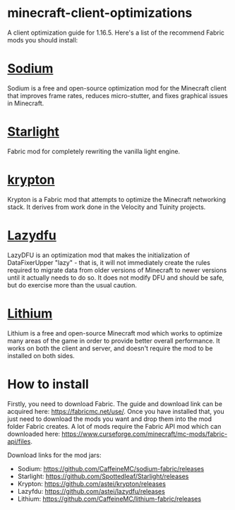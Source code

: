 # minecraft-client-optimizations
A client optimization guide for 1.16.5. Here's a list of the recommend Fabric mods you should install:

# [Sodium](https://github.com/CaffeineMC/sodium-fabric)
Sodium is a free and open-source optimization mod for the Minecraft client that improves frame rates, reduces micro-stutter, and fixes graphical issues in Minecraft.

# [Starlight](https://github.com/Spottedleaf/Starlight)
Fabric mod for completely rewriting the vanilla light engine.

# [krypton](https://github.com/astei/krypton)
Krypton is a Fabric mod that attempts to optimize the Minecraft networking stack. It derives from work done in the Velocity and Tuinity projects.

# [Lazydfu](https://github.com/astei/lazydfu)
LazyDFU is an optimization mod that makes the initialization of DataFixerUpper "lazy" - that is, it will not immediately create the rules required to migrate data from older versions of Minecraft to newer versions until it actually needs to do so. It does not modify DFU and should be safe, but do exercise more than the usual caution.

# [Lithium](https://github.com/CaffeineMC/lithium-fabric)
Lithium is a free and open-source Minecraft mod which works to optimize many areas of the game in order to provide better overall performance. It works on both the client and server, and doesn't require the mod to be installed on both sides.


# How to install
Firstly, you need to download Fabric. The guide and download link can be acquired here: https://fabricmc.net/use/. Once you have installed that, you just need to download the mods you want and drop them into the mod folder Fabric creates. A lot of mods require the Fabric API mod which can downloaded here: https://www.curseforge.com/minecraft/mc-mods/fabric-api/files.

Download links for the mod jars:
* Sodium: https://github.com/CaffeineMC/sodium-fabric/releases
* Starlight: https://github.com/Spottedleaf/Starlight/releases
* Krypton: https://github.com/astei/krypton/releases
* Lazyfdu: https://github.com/astei/lazydfu/releases
* Lithium: https://github.com/CaffeineMC/lithium-fabric/releases
